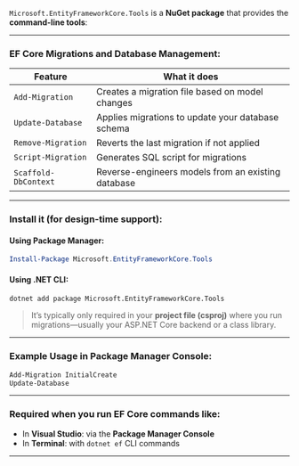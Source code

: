 `Microsoft.EntityFrameworkCore.Tools` is a **NuGet package** that provides the **command-line tools**:

---

### EF Core Migrations and Database Management:

| Feature | What it does |
|--------|---------------|
| `Add-Migration` | Creates a migration file based on model changes |
| `Update-Database` | Applies migrations to update your database schema |
| `Remove-Migration` | Reverts the last migration if not applied |
| `Script-Migration` | Generates SQL script for migrations |
| `Scaffold-DbContext` | Reverse-engineers models from an existing database |

---

### Install it (for design-time support):

#### Using Package Manager:
```powershell
Install-Package Microsoft.EntityFrameworkCore.Tools
```

#### Using .NET CLI:
```bash
dotnet add package Microsoft.EntityFrameworkCore.Tools
```

> It’s typically only required in your **project file (csproj)** where you run migrations—usually your ASP.NET Core backend or a class library.

---

### Example Usage in Package Manager Console:

```powershell
Add-Migration InitialCreate
Update-Database
```

---

### Required when you run EF Core commands like:
- In **Visual Studio**: via the **Package Manager Console**
- In **Terminal**: with `dotnet ef` CLI commands

---